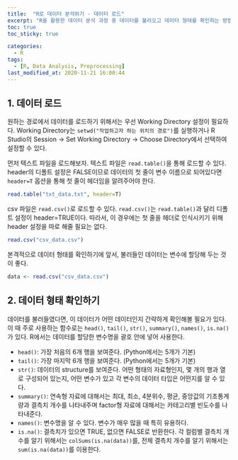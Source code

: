 ```yaml
---
title:  "R로 데이터 분석하기 - 데이터 로드"
excerpt: "R을 활용한 데이터 분석 과정 중 데이터를 불러오고 데이터 형태를 확인하는 방법에 대해 정리한 글입니다."
toc: true
toc_sticky: true

categories:
  - R
tags:
  - [R, Data Analysis, Preprocessing]
last_modified_at: 2020-11-21 16:00:44
---
```


## 1. 데이터 로드  

원하는 경로에서 데이터를 로드하기 위해서는 우선 Working Directory 설정이 필요하다. Working Directory는 `setwd("작업하고자 하는 위치의 경로")`를 실행하거나 R Studio의 Session -> Set Working Directory -> Choose Directory에서 선택하여 설정할 수 있다.  

먼저 텍스트 파일을 로드해보자. 텍스트 파일은 `read.table()`을 통해 로드할 수 있다. header의 디폴트 설정은 FALSE이므로 데이터의 첫 줄이 변수 이름으로 되어있다면 `header=T` 옵션을 통해 첫 줄이 헤더임을 알려주어야 한다.    

```r
read.table("txt_data.txt", header=T)
```  

csv 파일은 `read.csv()`로 로드할 수 있다. `read.csv()`는 `read.table()`과 달리 디폴트 설정이 header=TRUE이다. 따라서, 이 경우에는 첫 줄을 헤더로 인식시키기 위해 header 설정을 따로 해줄 필요는 없다.  

```r
read.csv("csv_data.csv")
```  

본격적으로 데이터 형태를 확인하기에 앞서, 불러들인 데이터는 변수에 할당해 두는 것이 좋다.  

```r
data <- read.csv("csv_data.csv")
```  

## 2. 데이터 형태 확인하기  

데이터를 불러들였다면, 이 데이터가 어떤 데이터인지 간략하게 확인해볼 필요가 있다. 이 때 주로 사용하는 함수로는 `head()`, `tail()`, `str()`, `summary()`, `names()`, `is.na()`가 있다. R에서는 데이터를 할당한 변수명을 괄호 안에 넣어 사용한다.  

- `head()`: 가장 처음의 6개 행을 보여준다. (Python에서는 5개가 기본)
- `tail()`: 가장 마지막 6개 행을 보여준다. (Python에서는 5개가 기본)
- `str()`: 데이터의 structure를 보여준다. 어떤 형태의 자료형인지, 몇 개의 행과 열로 구성되어 있는지, 어떤 변수가 있고 각 변수의 데이터 타입은 어떤지를 알 수 있다.
- `summary()`: 연속형 자료에 대해서는 최대, 최소, 4분위수, 평균, 중앙값의 기초통계량과 결측치 개수를 나타내주며 factor형 자료에 대해서는 카테고리별 빈도수를 나타내준다.
- `names()`: 변수명을 알 수 있다. 변수가 매우 많을 때 특히 유용하다.
- `is.na()`: 결측치가 있으면 TRUE, 없으면 FALSE로 반환한다. 각 컬럼별 결측치 개수를 알기 위해서는 `colSums(is.na(data))`를, 전체 결측치 개수를 알기 위해서는 `sum(is.na(data))`를 이용한다.  
